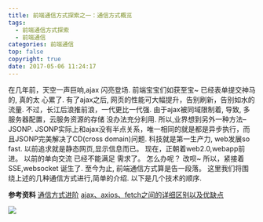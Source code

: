 ```yaml
---
title: 前端通信方式探索之一：通信方式概览
tags:
  - 前端通信方式探索
  - 前端通信
categories: 前端通信
top: false
copyright: true
date: 2017-05-06 11:24:17
---
```

在几年前，天空一声巨响,ajax 闪亮登场. 前端宝宝们如获至宝~ 已经表单提交神马的, 真的太 心累了. 有了ajax之后, 网页的性能可大幅提升，告别刷新，告别如水的流量. 不过，长江后浪推前浪，一代更比一代强. 由于ajax被同域限制着, 导致, 多服务器配置，云服务资源的存储 没办法充分利用. 所以,业界想到另外一种方法–JSONP. JSONP实际上和ajax没有半点关系，唯一相同的就是都是异步执行，而且JSONP完美解决了CD(cross domain)问题. 科技就是第一生产力, web发展so fast. 以前追求就是静态网页,显示信息而已。 现在，正朝着web2.0,webapp前进。 以前的单向交流 已经不能满足 需求了。 怎么办呢？ 改呗~ 所以，紧接着SSE,websocket 诞生了. 至今为止, 前端通信方式算是告一段落。 这里我们将围绕上述的几种通信方式进行,简单的介绍. 以下是几个技术的顺序.
<!--more-->

**参考资料**
[通信方式进阶](https://www.villainhr.com/page/2016/05/18/%E9%80%9A%E4%BF%A1%E6%96%B9%E5%BC%8F%E8%BF%9B%E9%98%B6)
[ajax、axios、fetch之间的详细区别以及优缺点](https://blog.csdn.net/twodogya/article/details/80223508)

![](http://oankigr4l.bkt.clouddn.com/wexin.png)